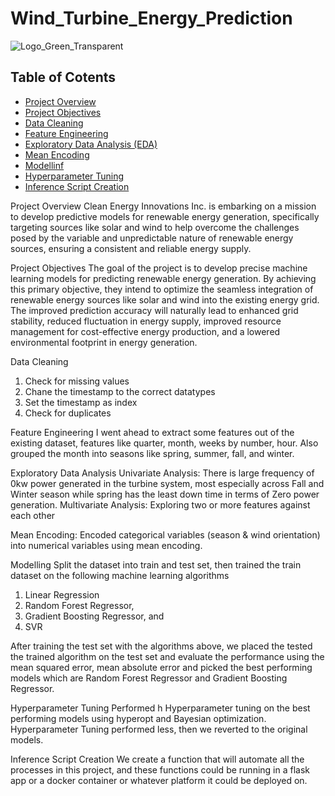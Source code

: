 # Wind_Turbine_Energy_Prediction
![Logo_Green_Transparent](https://github.com/user-attachments/assets/f4fe13b8-1cd2-4450-b17c-d1ac93a5a25f)

## Table of Cotents
- [Project Overview](#project-overview)
- [Project Objectives](#project-objectives)
- [Data Cleaning](#data-cleaning)
- [Feature Engineering](#feature-engineering)
- [Exploratory Data Analysis (EDA)](#exploratory-data-analysis-EDA)
- [Mean Encoding](#mean-encoding)
- [Modellinf](#modelling)
- [Hyperparameter Tuning](#hyperparameter-tuning)
- [Inference Script Creation](#inference-script-creation)

Project Overview 
Clean Energy Innovations Inc. is embarking on a mission to develop predictive models for renewable energy generation, specifically targeting sources like solar and wind to help overcome the challenges posed by the variable and unpredictable nature of renewable energy sources, ensuring a consistent and reliable energy supply.

Project Objectives
The goal of the project is to develop precise machine learning models for predicting renewable energy generation. By achieving this primary objective, they intend to optimize the seamless integration of renewable energy sources like solar and wind into the existing energy grid. The improved prediction accuracy will naturally lead to enhanced grid stability, reduced fluctuation in energy supply, improved resource management for cost-effective energy production, and a lowered environmental footprint in energy generation.

Data Cleaning
1.	Check for missing values
2.	Chane the timestamp to the correct datatypes
3.	Set the timestamp as index
4.	Check for duplicates

Feature Engineering 
I went ahead to extract some features out of the existing dataset, features like quarter, month, weeks by number, hour. Also grouped the month into seasons like spring, summer, fall, and winter.

Exploratory Data Analysis
Univariate Analysis:  There is large frequency of 0kw power generated in the turbine system, most especially across Fall and Winter season while spring has the least down time in terms of Zero power generation.
Multivariate Analysis: Exploring two or more features against each other

Mean Encoding:
Encoded categorical variables (season & wind orientation) into numerical variables using mean encoding.

Modelling
Split the dataset into train and test set, then trained the train dataset on the following machine learning algorithms
1.	Linear Regression
2.	Random Forest Regressor, 
3.	Gradient Boosting Regressor, and
4.	SVR

After training the test set with the algorithms above, we placed the tested the trained algorithm on the test set and evaluate the performance using the mean squared error, mean absolute error and picked the best performing models which are Random Forest Regressor and Gradient Boosting Regressor.

Hyperparameter Tuning
Performed h Hyperparameter tuning on the best performing models using hyperopt and Bayesian optimization. Hyperparameter Tuning performed less, then we reverted to the original models.

Inference Script Creation
We create a function that will automate all the processes in this project, and these functions could be running in a flask app or a docker container or whatever platform it could be deployed on.
